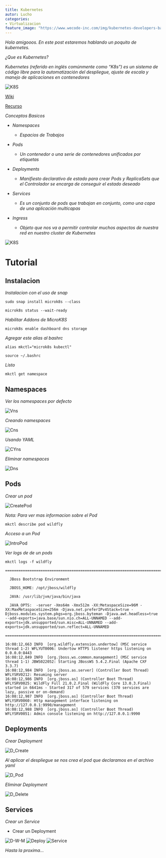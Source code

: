 ```yaml
---
title: Kubernetes
autor: Lucho
categories:
- Virtualizacion
feature_image: "https://www.wecode-inc.com/img/kubernetes-developers-banner.png"
---
```


_Hola amigooos. En este post estaremos hablando un poquito de kubernetes._

_¿Que es Kubernetes?_

_Kubernetes (referido en inglés comúnmente como “K8s”) es un sistema de código libre para la automatización del despliegue, ajuste de escala y manejo de aplicaciones en contenedores_

![K8S](https://upload.wikimedia.org/wikipedia/commons/thumb/6/67/Kubernetes_logo.svg/1280px-Kubernetes_logo.svg.png)

[Wiki](https://es.wikipedia.org/wiki/Kubernetes)

[Recurso](https://kubernetes.io/es/)

_Conceptos Basicos_

* _Namespaces_
    * _Espacios de Trabajos_

* _Pods_
    * _Un contenedor o una serie de contenedores unificados por etiquetas_

* _Deployments_
    * _Manifiesto declarativo de estado para crear Pods y ReplicaSets que el Controlador se encarga de conseguir el estado deseado_

* _Services_
    * _Es un conjunto de pods que trabajan en conjunto, como una capa de una aplicación multicapas_

* _Ingress_
    * _Objeto que nos va a permitir controlar muchos aspectos de nuestra red en nuestro cluster de Kubernetes_

![K8S](https://blog.ichasco.com/wp-content/uploads/2019/06/NGINX-Ingress-Controller-4-services_social.png)

# Tutorial

## Instalacion

_Instalacion con el uso de snap_
```shell
sudo snap install microk8s --class
```
```shell
microk8s status --wait-ready 
```
_Habilitar Addons de MicroK8S_
```shell
microk8s enable dashboard dns storage 
```

_Agregar este alias al bashrc_
```shell
alias mkctl="microk8s kubectl"
```
```shell
source ~/.bashrc
```

_Listo_
```shell
mkctl get namespace
```

## Namespaces

_Ver los namespaces por defecto_

![Vns](https://raw.githubusercontent.com/Lucho00Cuba/lucho00cuba.github.io/main/img/k8s/ns_default.PNG)

_Creando namespaces_

![Cns](https://raw.githubusercontent.com/Lucho00Cuba/lucho00cuba.github.io/main/img/k8s/ns_create.PNG)

_Usando YAML_

![CYns](https://raw.githubusercontent.com/Lucho00Cuba/lucho00cuba.github.io/main/img/k8s/yns_create.PNG)

_Eliminar namespaces_

![Dns](https://raw.githubusercontent.com/Lucho00Cuba/lucho00cuba.github.io/main/img/k8s/ns_delete.PNG)

## Pods

_Crear un pod_

![CreatePod](https://raw.githubusercontent.com/Lucho00Cuba/lucho00cuba.github.io/main/img/k8s/pod_create.PNG)

_Nota: Para ver mas informacion sobre el Pod_
```shell
mkctl describe pod wildfly
``` 

_Acceso a un Pod_

![IntroPod](https://raw.githubusercontent.com/Lucho00Cuba/lucho00cuba.github.io/main/img/k8s/pod_intro.PNG)

_Ver logs de de un  pods_

```shell
mkctl logs -f wildfly

=========================================================================

  JBoss Bootstrap Environment

  JBOSS_HOME: /opt/jboss/wildfly

  JAVA: /usr/lib/jvm/java/bin/java

  JAVA_OPTS:  -server -Xms64m -Xmx512m -XX:MetaspaceSize=96M -XX:MaxMetaspaceSize=256m -Djava.net.preferIPv4Stack=true -Djboss.modules.system.pkgs=org.jboss.byteman -Djava.awt.headless=true  --add-exports=java.base/sun.nio.ch=ALL-UNNAMED --add-exports=jdk.unsupported/sun.misc=ALL-UNNAMED --add-exports=jdk.unsupported/sun.reflect=ALL-UNNAMED

=========================================================================

16:08:12,663 INFO  [org.wildfly.extension.undertow] (MSC service thread 1-2) WFLYUT0006: Undertow HTTPS listener https listening on 0.0.0.0:8443
16:08:12,849 INFO  [org.jboss.ws.common.management] (MSC service thread 1-1) JBWS022052: Starting JBossWS 5.4.2.Final (Apache CXF 3.3.7)
16:08:12,984 INFO  [org.jboss.as.server] (Controller Boot Thread) WFLYSRV0212: Resuming server
16:08:12,986 INFO  [org.jboss.as] (Controller Boot Thread) WFLYSRV0025: WildFly Full 21.0.2.Final (WildFly Core 13.0.3.Final) started in 6641ms - Started 317 of 579 services (370 services are lazy, passive or on-demand)
16:08:12,987 INFO  [org.jboss.as] (Controller Boot Thread) WFLYSRV0060: Http management interface listening on http://127.0.0.1:9990/management
16:08:12,988 INFO  [org.jboss.as] (Controller Boot Thread) WFLYSRV0051: Admin console listening on http://127.0.0.1:9990
```

## Deployments

_Crear Deployment_

![D_Create](https://raw.githubusercontent.com/Lucho00Cuba/lucho00cuba.github.io/main/img/k8s/deploy_create.PNG)

_Al aplicar el despliegue se nos crea el pod que declaramos en el archivo yaml_

![D_Pod](https://raw.githubusercontent.com/Lucho00Cuba/lucho00cuba.github.io/main/img/k8s/deploy_pod.PNG)

_Eliminar Deployment_

![D_Delete](https://raw.githubusercontent.com/Lucho00Cuba/lucho00cuba.github.io/main/img/k8s/deploy_delete.PNG)

## Services

_Crear un Service_

- Crear un Deployment

![D-W-M](https://raw.githubusercontent.com/Lucho00Cuba/lucho00cuba.github.io/main/img/k8s/d_w_m.PNG)
![Deploy](https://raw.githubusercontent.com/Lucho00Cuba/lucho00cuba.github.io/main/img/k8s/deploy_w_m.PNG)
![Service](https://raw.githubusercontent.com/Lucho00Cuba/lucho00cuba.github.io/main/img/k8s/service.PNG)

_Hasta la proxima..._
